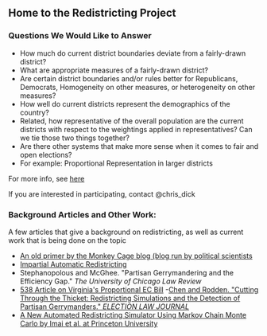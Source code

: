## Home to the Redistricting Project

### Questions We Would Like to Answer

- How much do current district boundaries deviate from a fairly-drawn district? 
- What are appropriate measures of a fairly-drawn district?
 - Are certain district boundaries and/or rules better for Republicans, Democrats, Homogeneity on other measures, or heterogeneity on other measures?
- How well do current districts represent the demographics of the country?
- Related, how representative of the overall population are the current districts with respect to the weightings applied in representatives? Can we tie those two things together?
- Are there other systems that make more sense when it comes to fair and open elections?
 - For example: Proportional Representation in larger districts


For more info, see [here](https://github.com/Data4Democracy/election-transparency/projects/4)

If you are interested in participating, contact @chris_dick

### Background Articles and Other Work:

A few articles that give a background on redistricting, as well as current work that is being done on the topic
- [An old primer by the Monkey Cage blog (blog run by  political scientists](http://themonkeycage.org/2012/12/navigating-debates-about-redistricting/)
- [Impartial Automatic Redistricting](http://bdistricting.com/2010/)
- Stephanopolous and McGhee. "Partisan Gerrymandering and the Efficiency Gap." *The University of Chicago Law Review*
- [538 Article on Virginia's Proportional EC Bill](http://fivethirtyeight.com/features/under-a-new-system-clinton-could-have-won-the-popular-vote-by-5-points-and-still-lost/)
-[Chen and Rodden. "Cutting Through the Thicket: Redistricting Simulations and the Detection of Partisan Gerrymanders." *ELECTION LAW JOURNAL*](https://static1.squarespace.com/static/5761e0e7d1758ead80bca408/t/582f78ef9de4bb0ca84827e0/1479506180566/elj%252E2015%252E0317.pdf)
- [A New Automated Redistricting Simulator Using Markov Chain Monte Carlo by Imai et al. at Princeton University](http://imai.princeton.edu/research/redist.html)

